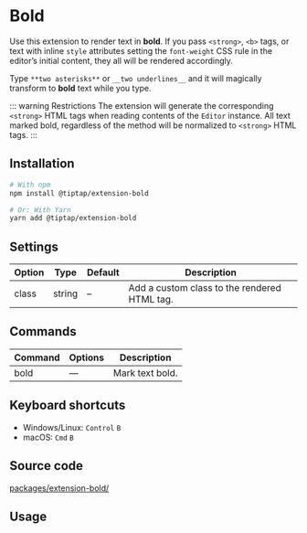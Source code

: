 # Bold
Use this extension to render text in **bold**. If you pass `<strong>`, `<b>` tags, or text with inline `style` attributes setting the `font-weight` CSS rule in the editor’s initial content, they all will be rendered accordingly.

Type `**two asterisks**` or `__two underlines__` and it will magically transform to **bold** text while you type.

::: warning Restrictions
The extension will generate the corresponding `<strong>` HTML tags when reading contents of the `Editor` instance. All text marked bold, regardless of the method will be normalized to `<strong>` HTML tags.
:::

## Installation
```bash
# With npm
npm install @tiptap/extension-bold

# Or: With Yarn
yarn add @tiptap/extension-bold
```

## Settings
| Option | Type   | Default | Description                                  |
| ------ | ------ | ------- | -------------------------------------------- |
| class  | string | –       | Add a custom class to the rendered HTML tag. |

## Commands
| Command | Options | Description     |
| ------- | ------- | --------------- |
| bold    | —       | Mark text bold. |

## Keyboard shortcuts
* Windows/Linux: `Control`&nbsp;`B`
* macOS: `Cmd`&nbsp;`B`

## Source code
[packages/extension-bold/](https://github.com/ueberdosis/tiptap-next/blob/main/packages/extension-bold/)

## Usage
<demo name="Extensions/Bold" highlight="3-5,17,36" />
